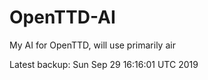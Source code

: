 # OpenTTD-AI
My AI for OpenTTD, will use primarily air

Latest backup: Sun Sep 29 16:16:01 UTC 2019

